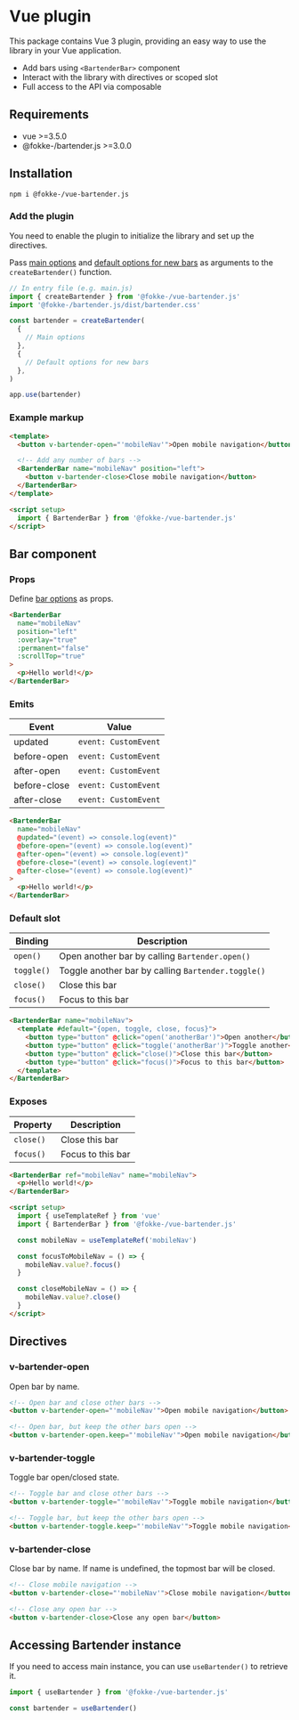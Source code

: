 # Vue plugin

This package contains Vue 3 plugin, providing an easy way to use the library in your Vue application.

- Add bars using `<BartenderBar>` component
- Interact with the library with directives or scoped slot
- Full access to the API via composable

## Requirements

- vue >=3.5.0
- @fokke-/bartender.js >=3.0.0

## Installation

```console
npm i @fokke-/vue-bartender.js
```

### Add the plugin

You need to enable the plugin to initialize the library and set up the directives.

Pass [main options](/main-instance.html#main-options) and [default options for new bars](/main-instance.html#default-options-for-new-bars) as arguments to the `createBartender()` function.

```js
// In entry file (e.g. main.js)
import { createBartender } from '@fokke-/vue-bartender.js'
import '@fokke-/bartender.js/dist/bartender.css'

const bartender = createBartender(
  {
    // Main options
  },
  {
    // Default options for new bars
  },
)

app.use(bartender)
```

### Example markup

```html
<template>
  <button v-bartender-open="'mobileNav'">Open mobile navigation</button>

  <!-- Add any number of bars -->
  <BartenderBar name="mobileNav" position="left">
    <button v-bartender-close>Close mobile navigation</button>
  </BartenderBar>
</template>

<script setup>
  import { BartenderBar } from '@fokke-/vue-bartender.js'
</script>
```

## Bar component

### Props

Define [bar options](/adding-a-new-bar.html#bar-options) as props.

```html
<BartenderBar
  name="mobileNav"
  position="left"
  :overlay="true"
  :permanent="false"
  :scrollTop="true"
>
  <p>Hello world!</p>
</BartenderBar>
```

### Emits

| Event        | Value                |
| ------------ | -------------------- |
| updated      | `event: CustomEvent` |
| before-open  | `event: CustomEvent` |
| after-open   | `event: CustomEvent` |
| before-close | `event: CustomEvent` |
| after-close  | `event: CustomEvent` |

```html
<BartenderBar
  name="mobileNav"
  @updated="(event) => console.log(event)"
  @before-open="(event) => console.log(event)"
  @after-open="(event) => console.log(event)"
  @before-close="(event) => console.log(event)"
  @after-close="(event) => console.log(event)"
>
  <p>Hello world!</p>
</BartenderBar>
```

### Default slot

| Binding  | Description                                        |
| -------- | -------------------------------------------------- |
| `open()`   | Open another bar by calling `Bartender.open()`     |
| `toggle()` | Toggle another bar by calling `Bartender.toggle()` |
| `close()`  | Close this bar                                     |
| `focus()`  | Focus to this bar                                  |

```html
<BartenderBar name="mobileNav">
  <template #default="{open, toggle, close, focus}">
    <button type="button" @click="open('anotherBar')">Open another</button>
    <button type="button" @click="toggle('anotherBar')">Toggle another</button>
    <button type="button" @click="close()">Close this bar</button>
    <button type="button" @click="focus()">Focus to this bar</button>
  </template>
</BartenderBar>
```

### Exposes

| Property | Description       |
| -------- | ----------------- |
| `close()`  | Close this bar    |
| `focus()`  | Focus to this bar |

```html
<BartenderBar ref="mobileNav" name="mobileNav">
  <p>Hello world!</p>
</BartenderBar>

<script setup>
  import { useTemplateRef } from 'vue'
  import { BartenderBar } from '@fokke-/vue-bartender.js'

  const mobileNav = useTemplateRef('mobileNav')

  const focusToMobileNav = () => {
    mobileNav.value?.focus()
  }

  const closeMobileNav = () => {
    mobileNav.value?.close()
  }
</script>
```

## Directives

### v-bartender-open

Open bar by name.

```html
<!-- Open bar and close other bars -->
<button v-bartender-open="'mobileNav'">Open mobile navigation</button>

<!-- Open bar, but keep the other bars open -->
<button v-bartender-open.keep="'mobileNav'">Open mobile navigation</button>
```

### v-bartender-toggle

Toggle bar open/closed state.

```html
<!-- Toggle bar and close other bars -->
<button v-bartender-toggle="'mobileNav'">Toggle mobile navigation</button>

<!-- Toggle bar, but keep the other bars open -->
<button v-bartender-toggle.keep="'mobileNav'">Toggle mobile navigation</button>
```

### v-bartender-close

Close bar by name. If name is undefined, the topmost bar will be closed.

```html
<!-- Close mobile navigation -->
<button v-bartender-close="'mobileNav'">Close mobile navigation</button>

<!-- Close any open bar -->
<button v-bartender-close>Close any open bar</button>
```

## Accessing Bartender instance

If you need to access main instance, you can use `useBartender()` to retrieve it.

```javascript
import { useBartender } from '@fokke-/vue-bartender.js'

const bartender = useBartender()
```
